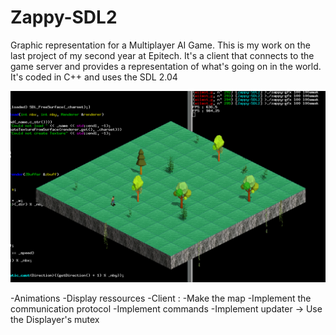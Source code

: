 # Zappy-SDL2
Graphic representation for a Multiplayer AI Game.
This is my work on the last project of my second year at Epitech.
It's a client that connects to the game server and provides a representation of what's going on in the world. It's coded in C++ and uses the SDL 2.04

![alt tag](https://raw.githubusercontent.com/Poncholay/Zappy-SDL2/master/demo.png)

-Animations
-Display ressources
-Client :
	-Make the map
	-Implement the communication protocol
	-Implement commands
	-Implement updater -> Use the Displayer's mutex